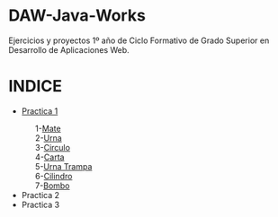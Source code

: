 # DAW-Java-Works
Ejercicios y proyectos 1º año de Ciclo Formativo de Grado Superior en Desarrollo de Aplicaciones Web.

<h1>INDICE</h1>
	<ul>
		<li><a href="#Practica1">Practica 1</a></li>
			<ol>
				<span>1-</span><a href="">Mate</a><br>
				<span>2-</span><a href="">Urna</a><br>
				<span>3-</span><a href="">Circulo</a><br>
				<span>4-</span><a href="">Carta</a><br>
				<span>5-</span><a href="">Urna Trampa</a><br>
				<span>6-</span><a href="">Cilindro</a><br>
				<span>7-</span><a href="">Bombo</a><br>
			</ol>
		<li>Practica 2</li>
		<li>Practica 3</li>
	</ul>